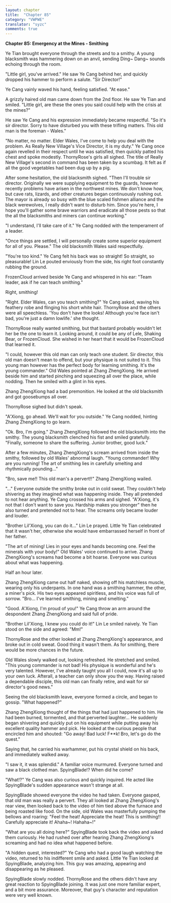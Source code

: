 ```yaml
---
layout: chapter
title:  "Chapter 85"
category: "VWPWE"
translator: "syzc"
comments: true
---
```


**Chapter 85: Emergency at the Mines - Smithing**
 
Ye Tian brought everyone through the streets and to a smithy. A young blacksmith was hammering down on an anvil, sending Ding~ Dang~ sounds echoing through the room.
 
"Little girl, you've arrived." He saw Ye Cang behind her, and quickly dropped his hammer to perform a salute. "Sir Director!"
 
Ye Cang vainly waved his hand, feeling satisfied. "At ease."
 
A grizzly haired old man came down from the 2nd floor. He saw Ye Tian and smiled. "Little girl, are these the ones you said could help with the crisis at the mines?"
 
He saw Ye Cang and his expression immediately became respectful. "So it's sir director. Sorry to have disturbed you with these trifling matters. This old man is the foreman - Wales."
 
"No matter, no matter. Elder Wales, I've come to help you deal with the problem. As Really New Village's Vice Director, it is my duty." Ye Cang once again revelled in their respect until he was satisfied, then quickly patted his chest and spoke modestly. ThornyRose's girls all sighed. The title of Really New Village's second in command has been taken by a scumbag. It felt as if all the good vegetables had been dug up by a pig.
 
After some hesitation, the old blacksmith sighed. "Then I'll trouble sir director. Originally we were supplying equipment to the guards, however recently problems have arisen in the northwest mines. We don't know how, but cave rats, lizards, and other creatures began continuously rushing out. The mayor is already so busy with the blue scaled fishmen alliance and the black werewolves, I really didn't want to disturb him. Since you're here, I hope you'll gather some brave warriors and eradicate all those pests so that the all the blacksmiths and miners can continue working."
 
"I understand, I'll take care of it." Ye Cang nodded with the temperament of a leader.
 
"Once things are settled, I will personally create some superior equipment for all of you. Please." The old blacksmith Wales said respectfully. 
 
"You're too kind." Ye Cang felt his back was so straight! So straight, so pleasurable! Lin Le pouted enviously from the side, his right foot constantly rubbing the ground.
 
FrozenCloud arrived beside Ye Cang and whispered in his ear: "Team leader, ask if he can teach smithing."
 
Right, smithing!
 
"Right. Elder Wales, can you teach smithing?" Ye Cang asked, waving his feathery robe and flinging his short white hair. ThornyRose and the others were all speechless. 'You don't have the looks! Although you're face isn't bad, you're just a damn lowlife.' she thought.
 
ThornyRose really wanted smithing, but that bastard probably wouldn't let her be the one to learn it. Looking around, it could be any of Lele, Shaking Bear, or FrozenCloud. She wished in her heart that it would be FrozenCloud that learned it.
 
"I could, however this old man can only teach one student. Sir director, this old man doesn't mean to offend, but  your physique is not suited to it. This young man however has the perfect body for learning smithing. It's the young commander." Old Wales pointed at Zhang ZhengXiong. He arrived beside him and started pinching and squeezing all over the place, while nodding. Then he smiled with a glint in his eyes.
 
Zhang ZhengXiong had a bad premonition. He looked at the old blacksmith and got goosebumps all over.
 
ThornyRose sighed but didn't speak.
 
"A'Xiong, go ahead. We'll wait for you outside." Ye Cang nodded, hinting Zhang ZhengXiong to go learn.
 
"Ok. Bro, I'm going." Zhang ZhengXiong followed the old blacksmith into the smithy. The young blacksmith clenched his fist and smiled gratefully. "Finally, someone to share the suffering. Junior brother, good luck."
 
After a few minutes, Zhang ZhengXiong's scream arrived from inside the smithy, followed by old Wales' abnormal laugh. "Young commander! Why are you running! The art of smithing lies in carefully smelting and rhythmically pounding..."
 
"Bro, save me!! This old man's a pervert!!" Zhang ZhengXiong wailed.
 
"..." Everyone outside the smithy broke out in cold sweat. They couldn't help shivering as they imagined what was happening inside. They all pretended to not hear anything. Ye Cang crossed his arms and sighed. "A'Xiong, it's not that I don't want to save you. Hardship makes you stronger" then he also turned and pretended not to hear. The screams only became louder and louder.
 
"Brother Lil'Xiong, you can do it..." Lin Le prayed. Little Ye Tian celebrated that it wasn't her, otherwise she would have embarrassed herself in front of her father.
 
"The art of mining! Lies in your eyes and hands becoming one. Feel the minerals with your body!" Old Wales' voice continued to arrive. Zhang ZhengXiong's screams had become a bit hoarse. Everyone was curious about what was happening.
 
Half an hour later.
 
Zhang ZhengXiong came out half naked, showing off his matchless muscle, wearing only his underpants. In one hand was a smithing hammer, the other, a miner's pick. His two eyes appeared spiritless, and his voice was full of sorrow. "Bro... I've learned smithing, mining and smelting."
 
"Good. A'Xiong, I'm proud of you!" Ye Cang throw an arm around the despondent Zhang ZhengXiong and said full of pride.
 
"Brother Lil'Xiong, I knew you could do it!" Lin Le smiled naively. Ye Tian stood on the side and agreed: "Mm!"
 
ThornyRose and the other looked at Zhang ZhengXiong's appearance, and broke out in cold sweat. Good thing it wasn't them. As for smithing, there would be more chances in the future.
 
Old Wales slowly walked out, looking refreshed. He stretched and smiled. "This young commander is not bad! His physique is wonderful and he's very talented. However, I've already taught you all I could, now it's all up to your own luck. Afterall, a teacher can only show you the way. Having raised a dependable disciple, this old man can finally retire, and wait for sir director's good news."
 
Seeing the old blacksmith leave, everyone formed a circle, and began to gossip. "What happened?"
 
Zhang ZhengXiong thought of the things that had just happened to him. He had been burned, tormented, and that perverted laughter... He suddenly began shivering and quickly put on his equipment while putting away his excellent quality hammer and pick. He looked at the curious people that encircled him and shouted: "Go away! Bad luck! F\*\*k! Bro, let's go do the quest."
 
Saying that, he carried his warhammer, put his crystal shield on his back, and immediately walked away.
 
"I saw it, it was splendid." A familiar voice murmured. Everyone turned and saw a black clothed man. SpyingBlade!? When did he come?
 
"What!?" Ye Cang was also curious and quickly inquired. He acted like SpyingBlade's sudden appearance wasn't strange at all.
 
SpyingBlade showed everyone the video he had taken. Everyone gasped, that old man was really a pervert. They all looked at Zhang ZhengXiong's rear view, then looked back to the video of him tied above the furnace and being roasted like food. On the side, old Wales was masterfully pumping the bellows and roaring: "Feel the heat! Appreciate the heat! This is smithing!! Carefully appreciate it! Ahaha~! Hahaha~!"
 
"What are you all doing here?" SpyingBlade took back the video and asked them curiously. He had rushed over after hearing Zhang ZhengXiong's screaming and had no idea what happened before.
 
"A hidden quest, interested?" Ye Cang who had a good laugh watching the video, returned to his indifferent smile and asked. Little Ye Tian looked at SpyingBlade, analyzing him. This guy was amazing, appearing and disappearing as he pleased.
 
SpyingBlade slowly nodded. ThornyRose and the others didn't have any great reaction to SpyingBlade joining. It was just one more familiar expert, and a bit more assurance. Moreover, that guy's character and reputation were very well known.
